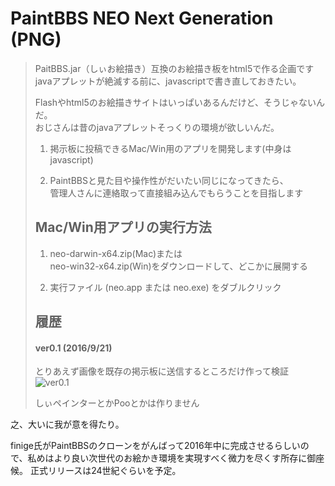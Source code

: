 # PaintBBS NEO Next Generation (PNG)
>PaitBBS.jar（しぃお絵描き）互換のお絵描き板をhtml5で作る企画です  
>javaアプレットが絶滅する前に、javascriptで書き直しておきたい。
>
>Flashやhtml5のお絵描きサイトはいっぱいあるんだけど、そうじゃないんだ。  
>おじさんは昔のjavaアプレットそっくりの環境が欲しいんだ。  
>
>
>1. 掲示板に投稿できるMac/Win用のアプリを開発します(中身はjavascript)
>
>2. PaintBBSと見た目や操作性がだいたい同じになってきたら、  
>管理人さんに連絡取って直接組み込んでもらうことを目指します
>
>
>## Mac/Win用アプリの実行方法
>1. neo-darwin-x64.zip(Mac)または  
>neo-win32-x64.zip(Win)をダウンロードして、どこかに展開する
>
>2. 実行ファイル (neo.app または neo.exe) をダブルクリック
>
>
>## 履歴
>#### ver0.1 (2016/9/21)
>とりあえず画像を既存の掲示板に送信するところだけ作って検証  
> ![ver0.1](http://cdn-ak.f.st-hatena.com/images/fotolife/f/funige/20160922/20160922095441.png?1474505726)
>
>しぃペインターとかPooとかは作りません

之、大いに我が意を得たり。

finige氏がPaintBBSのクローンをがんばって2016年中に完成させるらしいので、私めはより良い次世代のお絵かき環境を実現すべく微力を尽くす所存に御座候。
正式リリースは24世紀ぐらいを予定。
